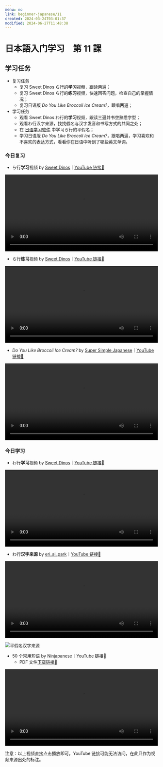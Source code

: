```yaml
---
menu: no
link: beginner-japanese/11
created: 2024-03-24T03:01:37
modified: 2024-06-27T11:48:38
---
```


# 日本語入门学习　第 11 課

## 学习任务

- 复习任务
	- 复习 Sweet Dinos ら行的**学习**视频，跟读两遍；
	- 复习 Sweet Dinos ら行的**练习**视频，快速回答问题，检查自己的掌握情况；
	- 复习日语版 *Do You Like Broccoli Ice Cream?*，跟唱两遍；
- 学习任务
	- 观看 Sweet Dinos わ行的**学习**视频，跟读三遍并书空熟悉字型；
	- 观看わ行汉字来源，找找假名与汉字发音和书写方式的共同之处；
	- 在 [日语学习软件](https://minielephant.net/beginner-japanese/#apps) 中学习ら行的平假名；
	- 学习日语版 *Do You Like Broccoli Ice Cream?*，跟唱两遍，学习喜欢和不喜欢的表达方式，看看你在日语中听到了哪些英文单词。

### 今日复习

- ら行**学习**视频 by [Sweet Dinos](https://www.youtube.com/@SweetDinos/videos)｜[YouTube 链接🔗](https://www.youtube.com/watch?v=Ogb5rRoXlOg)

<video width="100%" height="auto" controls>
  <source src="https://mini-elephant-1318622621.cos.ap-chongqing.myqcloud.com/2024/07/03/learn-hiragana-alphabet-characters-lesson-9.mp4" type="video/mp4">
</video>

- ら行**练习**视频 by [Sweet Dinos](https://www.youtube.com/@SweetDinos/videos)｜[YouTube 链接🔗](https://www.youtube.com/watch?v=ZCa-v5ntu_M)

<video width="100%" height="auto" controls>
  <source src="https://mini-elephant-1318622621.cos.ap-chongqing.myqcloud.com/2024/07/09/learn-hiragana-alphabet-characters-practice-9.mp4">
</video>

- *Do You Like Broccoli Ice Cream?* by [Super Simple Japanese](https://www.youtube.com/@supersimplejapanese)｜[YouTube 链接🔗](https://youtu.be/HuNYjvylUbs?si=9MZmKdSliZovSKxv)

<video width="100%" height="auto" controls>
  <source src="https://mini-elephant-1318622621.cos.ap-chongqing.myqcloud.com/2024/07/06/do-you-like-broccoli-ice-cream.mp4" type="video/mp4">
</video>

### 今日学习

- わ行**学习**视频 by [Sweet Dinos](https://www.youtube.com/@SweetDinos/videos)｜[YouTube 链接🔗](https://www.youtube.com/watch?v=MIw5tSDiLkQ)

<video width="100%" height="auto" controls>
  <source src="https://mini-elephant-1318622621.cos.ap-chongqing.myqcloud.com/2024/07/09/learn-hiragana-alphabet-characters-lesson-10.mp4">
</video>

- わ行**汉字来源** by [eri_ai_park](https://www.youtube.com/@eri_ai_park)｜[YouTube 链接🔗](https://www.youtube.com/watch?v=SJlpD8Rvgdk&t=10s)

<video width="100%" height="auto" controls>
  <source src="https://mini-elephant-1318622621.cos.ap-chongqing.myqcloud.com/2024/07/09/wa-hiragana-kanji.mp4" type="video/mp4">
</video>

![平假名汉字来源](https://mini-elephant-1318622621.cos.ap-chongqing.myqcloud.com/2024/06/29/Hiragana_origin.svg)

- 50 个常用短语 by [Ninjapanese](https://www.youtube.com/@Ninjapanese)｜[YouTube 链接🔗](https://www.youtube.com/watch?v=z1zdzd8ff4U)
	- PDF 文件[下载链接🔗](https://mini-elephant-1318622621.cos.ap-chongqing.myqcloud.com/2024/07/09/50TravelPhrase.pdf)

<video width="100%" height="auto" controls>
  <source src="https://mini-elephant-1318622621.cos.ap-chongqing.myqcloud.com/2024/07/09/50TravelPhrase.mp4" type="video/mp4">
</video>


<span class="caption">注意：以上视频直接点击播放即可，YouTube 链接可能无法访问，在此只作为视频来源出处的标注。</span>